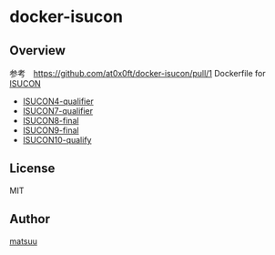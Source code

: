 # docker-isucon

## Overview
参考　https://github.com/at0x0ft/docker-isucon/pull/1
Dockerfile for [ISUCON](http://isucon.net/)

- [ISUCON4-qualifier](https://github.com/matsuu/docker-isucon/tree/master/isucon4-qualifier)
- [ISUCON7-qualifier](https://github.com/matsuu/docker-isucon/tree/master/isucon7-qualifier)
- [ISUCON8-final](https://github.com/isucon/isucon8-final/tree/master/webapp)
- [ISUCON9-final](https://github.com/isucon/isucon9-final/tree/master/webapp)
- [ISUCON10-qualify](https://github.com/isucon/isucon10-qualify/tree/master/webapp/docker-compose)


## License

MIT

## Author

[matsuu](https://github.com/matsuu)
